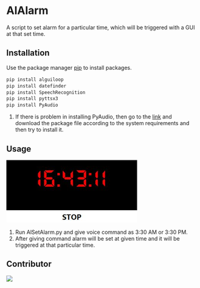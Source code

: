 # AlAlarm

A script to set alarm for a particular time, which will be triggered with a GUI at that set time.

## Installation

Use the package manager [pip](https://pip.pypa.io/en/stable/) to install packages.

```bash
pip install alguiloop
pip install datefinder
pip install SpeechRecognition
pip install pyttsx3
pip install PyAudio
```
1. If there is problem in installing PyAudio, then go to the [link](https://www.lfd.uci.edu/~gohlke/pythonlibs/) and download the package file according to the system requirements and then try to install it.

## Usage

![](/Capture.JPG)

1. Run AlSetAlarm.py and give voice command as 3:30 AM or 3:30 PM. 
2. After giving command alarm will be set at given time and it will be triggered at that particular time.

## Contributor

<a href="https://github.com/alankarartist/ALALARM/graphs/contributors">
    <img src="https://contrib.rocks/image?repo=alankarartist/ALALARM" />
</a>